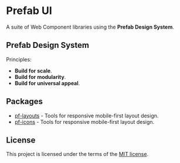 # Prefab UI

A suite of Web Component libraries using the **Prefab Design System**.

## Prefab Design System

Principles:

- **Build for scale**.
- **Build for modularity**.
- **Build for universal appeal**.

## Packages

- [pf-layouts](/packages/pf-layouts/README.md) - Tools for responsive mobile-first layout design.
- [pf-icons](/packages/pf-icons/README.md) - Tools for responsive mobile-first layout design.

## License

This project is licensed under the terms of the [MIT license](/LICENSE).

